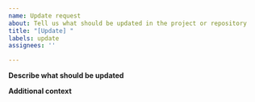 ```yaml
---
name: Update request
about: Tell us what should be updated in the project or repository
title: "[Update] "
labels: update
assignees: ''

---
```


**Describe what should be updated**

<!-- A clear and concise description of what you want to be updated (e.g. issue template in GitHub or label text in the mobile app) -->


**Additional context**

<!-- Add any other context or screenshots about the feature request here -->

